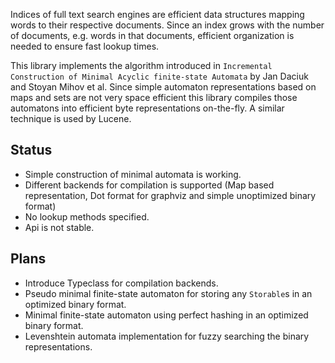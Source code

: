 Indices of full text search engines are efficient data structures mapping words to their respective documents. Since an index grows with the number of documents, e.g. words in that documents, efficient organization is
needed to ensure fast lookup times.

This library implements the algorithm introduced in `Incremental Construction of Minimal Acyclic finite-state Automata` by Jan Daciuk and Stoyan Mihov et al. Since simple automaton representations based on maps and sets are not very space efficient this library
compiles those automatons into efficient byte representations on-the-fly. A similar technique is used by Lucene.

Status
------

* Simple construction of minimal automata is working.
* Different backends for compilation is supported (Map based representation, Dot format for graphviz and simple unoptimized binary format)
* No lookup methods specified.
* Api is not stable.

Plans
-----

* Introduce Typeclass for compilation backends.
* Pseudo minimal finite-state automaton for storing any `Storable`s in an optimized binary format.
* Minimal finite-state automaton using perfect hashing in an optimized binary format.
* Levenshtein automata implementation for fuzzy searching the binary representations.